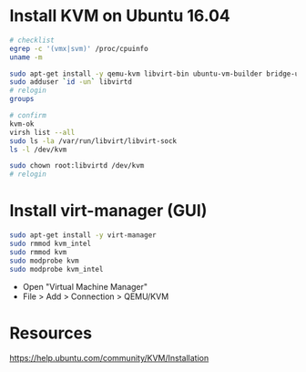 # Install KVM on Ubuntu 16.04
```bash
# checklist
egrep -c '(vmx|svm)' /proc/cpuinfo
uname -m

sudo apt-get install -y qemu-kvm libvirt-bin ubuntu-vm-builder bridge-utils
sudo adduser `id -un` libvirtd
# relogin
groups

# confirm
kvm-ok
virsh list --all
sudo ls -la /var/run/libvirt/libvirt-sock
ls -l /dev/kvm

sudo chown root:libvirtd /dev/kvm
# relogin
```

#  Install virt-manager (GUI)
```bash
sudo apt-get install -y virt-manager
sudo rmmod kvm_intel
sudo rmmod kvm
sudo modprobe kvm
sudo modprobe kvm_intel
```
- Open "Virtual Machine Manager"
- File > Add > Connection > QEMU/KVM

# Resources
https://help.ubuntu.com/community/KVM/Installation